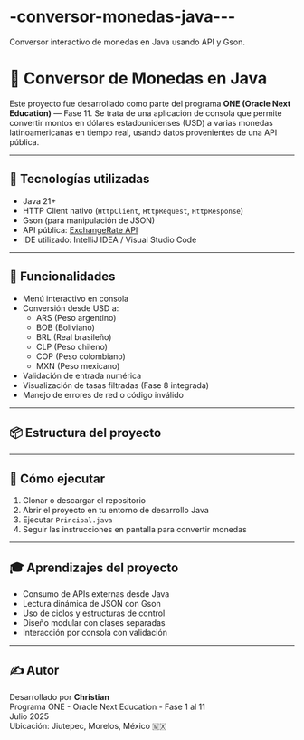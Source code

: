# -conversor-monedas-java---
 Conversor interactivo de monedas en Java usando API y Gson. 

 # 💱 Conversor de Monedas en Java

Este proyecto fue desarrollado como parte del programa **ONE (Oracle Next Education)** — Fase 11. Se trata de una aplicación de consola que permite convertir montos en dólares estadounidenses (USD) a varias monedas latinoamericanas en tiempo real, usando datos provenientes de una API pública.

---

## 🚀 Tecnologías utilizadas

- Java 21+
- HTTP Client nativo (`HttpClient`, `HttpRequest`, `HttpResponse`)
- Gson (para manipulación de JSON)
- API pública: [ExchangeRate API](https://www.exchangerate-api.com/)
- IDE utilizado: IntelliJ IDEA / Visual Studio Code

---

## 🎯 Funcionalidades

- Menú interactivo en consola
- Conversión desde USD a:
  - ARS (Peso argentino)
  - BOB (Boliviano)
  - BRL (Real brasileño)
  - CLP (Peso chileno)
  - COP (Peso colombiano)
  - MXN (Peso mexicano)
- Validación de entrada numérica
- Visualización de tasas filtradas (Fase 8 integrada)
- Manejo de errores de red o código inválido

---

## 📦 Estructura del proyecto
---

## 🧪 Cómo ejecutar

1. Clonar o descargar el repositorio
2. Abrir el proyecto en tu entorno de desarrollo Java
3. Ejecutar `Principal.java`
4. Seguir las instrucciones en pantalla para convertir monedas

---

## 🎓 Aprendizajes del proyecto

- Consumo de APIs externas desde Java
- Lectura dinámica de JSON con Gson
- Uso de ciclos y estructuras de control
- Diseño modular con clases separadas
- Interacción por consola con validación

---

## ✍️ Autor

Desarrollado por **Christian**  
Programa ONE - Oracle Next Education - Fase 1 al 11  
Julio 2025  
Ubicación: Jiutepec, Morelos, México 🇲🇽




